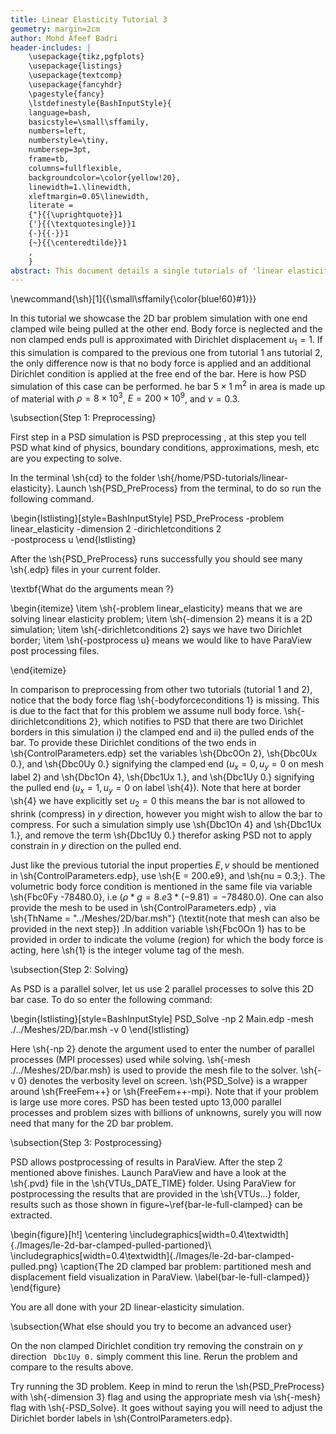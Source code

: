 ```yaml
---
title: Linear Elasticity Tutorial 3
geometry: margin=2cm
author: Mohd Afeef Badri
header-includes: |
    \usepackage{tikz,pgfplots}
    \usepackage{listings}
    \usepackage{textcomp}
    \usepackage{fancyhdr}
    \pagestyle{fancy}
    \lstdefinestyle{BashInputStyle}{
	language=bash,
	basicstyle=\small\sffamily,
	numbers=left,
	numberstyle=\tiny,
	numbersep=3pt,
	frame=tb,
	columns=fullflexible,
	backgroundcolor=\color{yellow!20},
	linewidth=1.\linewidth,
	xleftmargin=0.05\linewidth,
	literate =
	{"}{{\uprightquote}}1
	{'}{{\textquotesingle}}1
	{-}{{-}}1
	{~}{{\centeredtilde}}1
	,
    }
abstract: This document details a single tutorials of 'linear elasticity' module of PSD in a more verbos manner. 
---
```


\newcommand{\sh}[1]{{\small\sffamily{\color{blue!60}#1}}}

In this tutorial we showcase the 2D bar problem simulation with one end clamped wile being pulled at the other end. Body force is neglected and the non clamped ends pull is approximated with Dirichlet displacement $u_1=1$. If this simulation is compared to the previous one from tutorial 1 ans tutorial 2, the only difference now is that no body force is applied and an additional Dirichlet condition is applied at the free end of the bar. Here is how PSD simulation of this case can be performed. he bar $5\times1$ m$^2$ in area is made up of material with $\rho=8\times 10^3$, $E=200\times 10^9$, and $\nu=0.3$. 

\subsection{Step 1: Preprocessing}

First step in a PSD simulation is PSD preprocessing , at this step you tell PSD what kind of physics, boundary conditions, approximations, mesh, etc are you expecting to solve.

In the terminal \sh{cd} to the folder \sh{/home/PSD-tutorials/linear-elasticity}. Launch \sh{PSD\_PreProcess} from the terminal, to do so run the following command.

\begin{lstlisting}[style=BashInputStyle]
PSD_PreProcess -problem linear_elasticity -dimension 2 -dirichletconditions 2 \
-postprocess u
\end{lstlisting}
 
After the \sh{PSD\_PreProcess} runs successfully you should see many \sh{.edp} files in your current folder.

\textbf{What do the arguments mean ?}

\begin{itemize}
\item \sh{-problem linear\_elasticity} means that we are solving linear elasticity problem;
\item \sh{-dimension 2} means it is a 2D simulation;
\item \sh{-dirichletconditions 2} says we have two Dirichlet border;
\item \sh{-postprocess u} means we would like to have ParaView post processing files.

\end{itemize}

In comparison to preprocessing from other two tutorials (tutorial 1 and 2), notice that the body force flag \sh{-bodyforceconditions 1} is missing. This is due to the fact that for this problem we assume null body force. \sh{-dirichletconditions 2}, which notifies to PSD that there are two Dirichlet borders in this simulation i) the clamped end and ii) the pulled ends of the bar. To provide these Dirichlet conditions of the two ends in \sh{ControlParameters.edp} set the variables \sh{Dbc0On 2}, \sh{Dbc0Ux 0.}, and \sh{Dbc0Uy 0.} signifying the clamped end ($u_x=0,u_y=0$ on mesh label 2) and \sh{Dbc1On 4}, \sh{Dbc1Ux 1.}, and \sh{Dbc1Uy 0.} signifying the pulled end ($u_x=1,u_y=0$ on label \sh{4}). Note that here at border \sh{4} we have explicitly set $u_2=0$ this means the bar is not allowed to shrink (compress) in $y$ direction, however you might wish to allow the bar to compress. For such a simulation simply use \sh{Dbc1On 4} and \sh{Dbc1Ux 1.}, and remove the term \sh{Dbc1Uy 0.} therefor asking PSD not to apply constrain in $y$ direction on the pulled end.

Just like the previous tutorial the input properties $E,\nu$ should be mentioned in \sh{ControlParameters.edp}, use \sh{E = 200.e9}, and \sh{nu = 0.3;}. The volumetric body force condition is mentioned in the same file via variable \sh{Fbc0Fy -78480.0}, i.e ($\rho*g=8.e3*(-9.81)=-78480.0$). One can also provide the mesh to be used in \sh{ControlParameters.edp} , via \sh{ThName = "../Meshes/2D/bar.msh"} (\textit{note that mesh can also be provided in the next step}) .In addition variable \sh{Fbc0On 1} has to be provided in order to indicate the volume (region) for which the body force is acting, here \sh{1} is the integer volume tag of the mesh. 

\subsection{Step 2: Solving} 

As PSD is a parallel solver, let us use 2 parallel processes to solve this 2D bar case. To do so enter the following command:

\begin{lstlisting}[style=BashInputStyle]
PSD_Solve -np 2 Main.edp -mesh ./../Meshes/2D/bar.msh -v 0
\end{lstlisting}

Here \sh{-np 2} denote the argument used to enter the number of parallel processes (MPI processes) used while solving. \sh{-mesh ./../Meshes/2D/bar.msh} is used to provide the mesh file to the solver. \sh{-v 0} denotes the verbosity level on screen. \sh{PSD\_Solve} is a wrapper around \sh{FreeFem++} or \sh{FreeFem++-mpi}. Note that if your problem is large use more cores. PSD has been tested upto 13,000 parallel processes and problem sizes with billions of unknowns, surely you will now need that many for the 2D bar problem. 

\subsection{Step 3: Postprocessing}

PSD allows postprocessing of results in ParaView. After the step 2 mentioned above finishes. Launch ParaView and have a look at the \sh{.pvd} file in the \sh{VTUs\_DATE\_TIME} folder. Using ParaView for postprocessing the results that are provided in the \sh{VTUs...} folder, results such as those shown in figure~\ref{bar-le-full-clamped} can be extracted.

\begin{figure}[h!]
\centering
\includegraphics[width=0.4\textwidth]{./Images/le-2d-bar-clamped-pulled-partioned}\\
\includegraphics[width=0.4\textwidth]{./Images/le-2d-bar-clamped-pulled.png}
\caption{The 2D clamped bar problem: partitioned mesh and displacement field visualization in ParaView. \label{bar-le-full-clamped}}
\end{figure}

You are all done with your 2D linear-elasticity simulation. 

\subsection{What else should you try to become an advanced user}

On the non clamped Dirichlet condition try removing the constrain on $y$ direction ` Dbc1Uy 0.` simply comment this line. Rerun the problem and compare to the results above. 

Try running the 3D problem. Keep in mind to rerun the \sh{PSD\_PreProcess} with \sh{-dimension 3} flag and using the appropriate mesh via \sh{-mesh} flag with \sh{-PSD\_Solve}. It goes without saying you will need to adjust the Dirichlet border labels in \sh{ControlParameters.edp}. 
